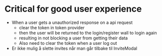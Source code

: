 # Critical for good user experience

- When a user gets a unauthorized response on a api request
  - clear the token in token provider
  - then the user will be returned to the login/register wall to login again
  - resulting in not blocking a user from getting their data
  - Also need to clear the token when a user log out
- Er ikke mulig å slette invites når man går tilbake til InviteModal
